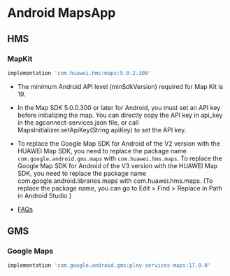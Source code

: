 # Android MapsApp

## HMS

### MapKit

```groovy
implementation 'com.huawei.hms:maps:5.0.2.300'
```

* The minimum Android API level (minSdkVersion) required for Map Kit is 19.
* In the Map SDK 5.0.0.300 or later for Android, you must set an API key before initializing the map. You can directly copy the API key in api_key in the agconnect-services.json file, or call MapsInitializer.setApiKey(String apiKey) to set the API key.
* To replace the Google Map SDK for Android of the V2 version with the HUAWEI Map SDK, you need to replace the package name `com.google.android.gms.maps` with `com.huawei.hms.maps`. To replace the Google Map SDK for Android of the V3 version with the HUAWEI Map SDK, you need to replace the package name com.google.android.libraries.maps with com.huawei.hms.maps. (To replace the package name, you can go to Edit > Find > Replace in Path in Android Studio.)

* [FAQs](https://developer.huawei.com/consumer/en/doc/development/HMSCore-Guides-V5/faq-0000001050166999-V5)

## GMS

### Google Maps

```groovy
implementation 'com.google.android.gms:play-services-maps:17.0.0'
```